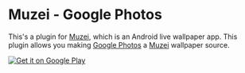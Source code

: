 # Muzei - Google Photos
This's a plugin for [Muzei], which is an Android live wallpaper app. This plugin allows you making [Google Photos] a [Muzei] wallpaper source.

[![Get it on Google Play][play-badge]][play-link]

[play-badge]: https://play.google.com/intl/en_us/badges/images/generic/en_badge_web_generic.png
[play-link]: https://play.google.com/store/apps/details?id=com.xinthink.muzei.photos&pcampaignid=github
[Google Photos]: https://www.google.com/photos/about/
[Muzei]: http://muzei.co/
